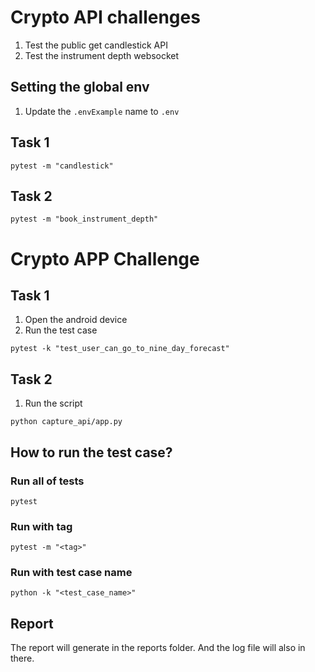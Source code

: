 # Crypto API challenges
1. Test the public get candlestick API
2. Test the instrument depth websocket

## Setting the global env
1. Update the `.envExample` name to `.env`

## Task 1
```
pytest -m "candlestick"
```

## Task 2
```
pytest -m "book_instrument_depth"
```

# Crypto APP Challenge

## Task 1
1. Open the android device
2. Run the test case
```
pytest -k "test_user_can_go_to_nine_day_forecast"
```

## Task 2

1. Run the script
```
python capture_api/app.py
```

## How to run the test case?
### Run all of tests
```
pytest
```

### Run with tag
```
pytest -m "<tag>"
```

### Run with test case name
```
python -k "<test_case_name>"
```

## Report
The report will generate in the reports folder.
And the log file will also in there.
